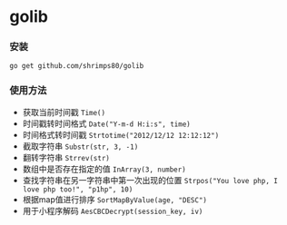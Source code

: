 # golib

### 安装
```shell
go get github.com/shrimps80/golib
```

### 使用方法
+ 获取当前时间戳 `Time()`
+ 时间戳转时间格式 `Date("Y-m-d H:i:s", time)`
+ 时间格式转时间戳 `Strtotime("2012/12/12 12:12:12")`
+ 截取字符串 `Substr(str, 3, -1)`
+ 翻转字符串 `Strrev(str)`
+ 数组中是否存在指定的值 `InArray(3, number)`
+ 查找字符串在另一字符串中第一次出现的位置 `Strpos("You love php, I love php too!", "p1hp", 10)`
+ 根据map值进行排序 `SortMapByValue(age, "DESC")`
+ 用于小程序解码 `AesCBCDecrypt(session_key, iv)`